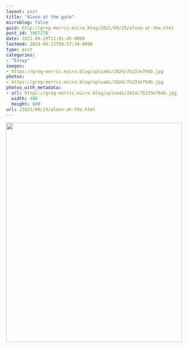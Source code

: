 ```yaml
---
layout: post
title: "Alone at the gate"
microblog: false
guid: http://greg-morris.micro.blog/2021/08/29/alone-at-the.html
post_id: 3987278
date: 2021-08-29T12:01:45-0000
lastmod: 2024-04-12T09:57:34-0000
type: post
categories:
- "Essay"
images:
- https://greg-morris.micro.blog/uploads/2024/7b233e764b.jpg
photos:
- https://greg-morris.micro.blog/uploads/2024/7b233e764b.jpg
photos_with_metadata:
- url: https://greg-morris.micro.blog/uploads/2024/7b233e764b.jpg
  width: 480
  height: 600
url: /2021/08/29/alone-at-the.html
---
```

<img src="uploads/2024/7b233e764b.jpg" width="480" height="600" alt="">
